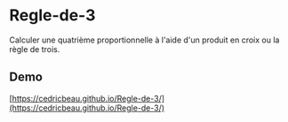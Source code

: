 # Regle-de-3

Calculer une quatrième proportionnelle à l'aide d'un produit en croix ou la règle de trois.

## Demo

[https://cedricbeau.github.io/Regle-de-3/](https://cedricbeau.github.io/Regle-de-3/)

